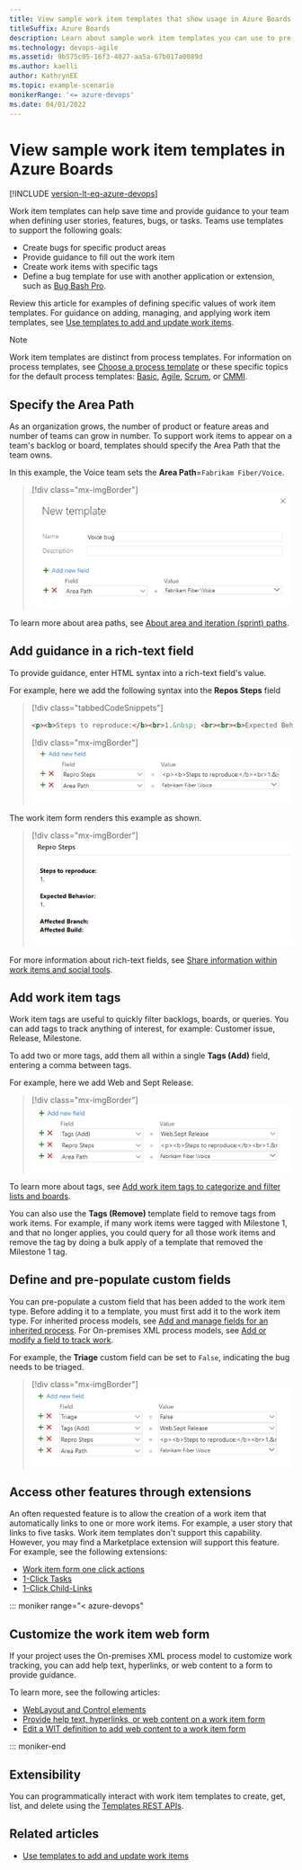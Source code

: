 ```yaml
---
title: View sample work item templates that show usage in Azure Boards
titleSuffix: Azure Boards   
description: Learn about sample work item templates you can use to pre-populate fields and provide guidance in work item forms. 
ms.technology: devops-agile
ms.assetid: 9b575c05-16f3-4027-aa5a-67b017a0089d
ms.author: kaelli
author: KathrynEE
ms.topic: example-scenario
monikerRange: '<= azure-devops'
ms.date: 04/01/2022
---
```


# View sample work item templates in Azure Boards

[!INCLUDE [version-lt-eq-azure-devops](../../includes/version-lt-eq-azure-devops.md)]

Work item templates can help save time and provide guidance to your team when defining user stories, features, bugs, or tasks. Teams use templates to support the following goals:

- Create bugs for specific product areas 
- Provide guidance to fill out the work item 
- Create work items with specific tags 
- Define a bug template for use with another application or extension, such as [Bug Bash Pro](https://marketplace.visualstudio.com/items?itemName=mohitbagra.bugbashpro).

Review this article for examples of defining specific values of work item templates. For guidance on adding, managing, and applying work item templates, see [Use templates to add and update work items](../backlogs/work-item-template.md).

> [!NOTE]  
> Work item templates are distinct from process templates. For information on process templates, see [Choose a process template](../work-items/guidance/choose-process.md) or these specific topics for the default process templates: [Basic](../get-started/plan-track-work.md), [Agile](../work-items/guidance/agile-process.md), [Scrum](../work-items/guidance/scrum-process.md), or [CMMI](../work-items/guidance/cmmi-process.md).  


<a id="area-path"> </a> 

## Specify the Area Path 

As an organization grows, the number of product or feature areas and number of teams can grow in number. To support work items to appear on a team's backlog or board, templates should specify the Area Path that the team owns.  

In this example, the Voice team sets the <strong>Area Path</strong>=`Fabrikam Fiber/Voice`. 

> [!div class="mx-imgBorder"]  
> ![Specify the Area Path.](media/template/area-path.png) 

To learn more about area paths, see [About area and iteration (sprint) paths](../../organizations/settings/about-areas-iterations.md). 


<a id="rich-text"> </a> 

## Add guidance in a rich-text field

To provide guidance, enter HTML syntax into a rich-text field's value.  

For example, here we add the following syntax into the <strong>Repos Steps</strong> field

> [!div class="tabbedCodeSnippets"]
> ```HTML
> <p><b>Steps to reproduce:</b><br>1.&nbsp; <br><br><b>Expected Behavior:</b><br>1. <br><br><b>Affected Branch:</b> <br> <b>Affected Build:</b><br></p>
> ```
> 
> [!div class="mx-imgBorder"]  
> ![Add syntax into the Repos Steps field.](media/template/repo-steps.png) 

The work item form renders this example as shown. 

> [!div class="mx-imgBorder"]  
> ![Rendered syntax in work item form.](media/template/repo-steps-rendered.png) 


For more information about rich-text fields, see [Share information within work items and social tools](../queries/share-plans.md). 



<a id="add-tags"> </a> 

## Add work item tags 

Work item tags are useful to quickly filter backlogs, boards, or queries. You can add tags to track anything of interest, for example: Customer issue, Release, Milestone.

To add two or more tags, add them all within a single <strong>Tags (Add)</strong> field, entering a comma between tags. 

For example, here we add Web and Sept Release.

> [!div class="mx-imgBorder"]  
> ![Add tags to work items.](media/template/add-tags.png) 

To learn more about tags, see [Add work item tags to categorize and filter lists and boards](../queries/add-tags-to-work-items.md). 

You can also use the <strong>Tags (Remove)</strong> template field to remove tags from work items. For example, if many work items were tagged with Milestone 1, and that no longer applies, you could query for all those work items and remove the tag by doing a bulk apply of a template that removed the Milestone 1 tag. 

## Define and pre-populate custom fields 

You can pre-populate a custom field that has been added to the work item type. Before adding it to a template, you must first add it to the work item type. For inherited process models, see [Add and manage fields for an inherited process](../../organizations/settings/work/customize-process-field.md). For On-premises XML process models, see [Add or modify a field to track work](../../reference/add-modify-field.md).  

For example, the <strong>Triage</strong> custom field can be set to `False`, indicating the bug needs to be triaged. 

> [!div class="mx-imgBorder"]  
> ![Set Triage custom field to False.](media/template/custom-field.png) 


## Access other features through extensions  

An often requested feature is to allow the creation of a work item that automatically links to one or more work items. For example, a user story that links to five tasks. Work item templates don't support this capability. However, you may find a Marketplace extension will support this feature. For example, see the following extensions: 

- [Work item form one click actions](https://marketplace.visualstudio.com/items?itemName=mohitbagra.witoneclickactions)
- [1-Click Tasks](https://marketplace.visualstudio.com/items?itemName=ruifig.vsts-work-item-one-click-tasks) 
- [1-Click Child-Links](https://marketplace.visualstudio.com/items?itemName=ruifig.vsts-work-item-one-click-child-links)

::: moniker range="< azure-devops"

## Customize the work item web form 

If your project uses the On-premises XML process model to customize work tracking, you can add help text, hyperlinks, or web content to a form to provide guidance. 

To learn more, see the following articles: 
- [WebLayout and Control elements](../../reference/xml/weblayout-xml-elements.md)
- [Provide help text, hyperlinks, or web content on a work item form](../../reference/xml/provide-help-text-hyperlinks-web-content-form.md)
- [Edit a WIT definition to add web content to a work item form](../../reference/xml/edit-wit-definition-add-web-content-form.md)
 
::: moniker-end

## Extensibility 

You can programmatically interact with work item templates to create, get, list, and delete using the [Templates REST APIs](/rest/api/azure/devops/wit/templates/list).


## Related articles

- [Use templates to add and update work items](../backlogs/work-item-template.md)
